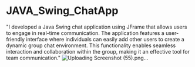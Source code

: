 # JAVA_Swing_ChatApp

"I developed a Java Swing chat application using JFrame that allows users to engage in real-time communication. The application features a user-friendly interface where individuals can easily add other users to create a dynamic group chat environment. This functionality enables seamless interaction and collaboration within the group, making it an effective tool for team communication."
![Uploading Screenshot (55).png…]()
